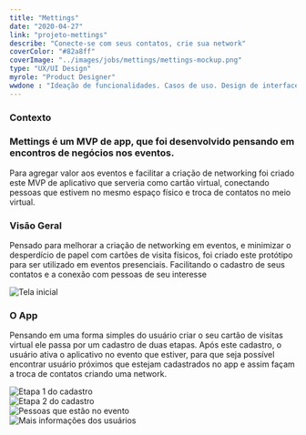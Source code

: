 ```yaml
---
title: "Mettings"
date: "2020-04-27"
link: "projeto-mettings"
describe: "Conecte-se com seus contatos, crie sua network"
coverColor: "#82a8ff"
coverImage: "../images/jobs/mettings/mettings-mockup.png"
type: "UX/UI Design"
myrole: "Product Designer"
wwdone : "Ideação de funcionalidades. Casos de uso. Design de interface"
---
```

<div class="row mb-160">
    <div class="col-sm-6 col-md-6 col-lg-6 col-xl-6 mb-30">
        <h3 class="title-section">
            Contexto
            <i class="line mt-65 mb-30"></i>
        </h3>
    </div>
    <div class="col-sm-6 col-md-6 col-lg-6 col-xl-6 mb-30">
        <h3 class="title-second mb-30">
            Mettings é um MVP de app, que foi desenvolvido pensando em encontros de 
            negócios nos eventos.
        </h3>
        <p>Para agregar valor aos eventos e facilitar a criação de networking foi criado este
           MVP de aplicativo que serveria como cartão virtual, conectando pessoas que estivem
           no mesmo espaço físico e troca de contatos no meio virtual.
        </p>
    </div>
</div>
<div class="row mb-160">
    <div class="col-sm-8 col-md-8 col-lg-8 col-xl-8 mb-30">
        <h3 class="title-section">
            Visão Geral
            <i class="line mt-65 mb-30"></i>
        </h3>
        <p>Pensado para melhorar a criação de networking em eventos, e minimizar o desperdício de
        papel com cartões de visita físicos, foi criado este protótipo para ser utilizado em eventos
        presenciais. Facilitando o cadastro de seus contatos e a conexão com pessoas de seu interesse
        </p>
    </div>
    <div class="col-sm-4 col-md-4 col-lg-4 col-xl-4 mb-30">
        <img src="../images/jobs/mettings/mettings-mockup.png" alt="Tela inicial" />
    </div>
</div>
<div class="row mb-160">
    <div class="col-sm-12 col-md-12 col-lg-12 col-xl-12 mb-30">
        <h3 class="title-section">
            O App
            <i class="line mt-65 mb-30"></i>
        </h3>
        <p class="col-sm-8 col-md-8 col-lg-8 col-xl-8">
        Pensando em uma forma simples do usuário criar o seu cartão de visitas virtual
        ele passa por um cadastro de duas etapas. Após este cadastro, o usuário ativa o aplicativo
        no evento que estiver, para que seja possível encontrar usuário próximos que estejam cadastrados
        no app e assim façam a troca de contatos criando uma network.
        </p>
    </div>
    <div class="col-sm-3">
        <img src="../images/jobs/mettings/mettings-mockup-04.png" alt="Etapa 1 do cadastro" />
    </div>
    <div class="col-sm-3">
        <img src="../images/jobs/mettings/mettings-mockup-05.png" alt="Etapa 2 do cadastro" />
    </div>
    <div class="col-sm-3">
        <img src="../images/jobs/mettings/mettings-mockup-06.png" alt="Pessoas que estão no evento" />
    </div>
    <div class="col-sm-3">
        <img src="../images/jobs/mettings/mettings-mockup-07.png" alt="Mais informações dos usuários" />
    </div>
</div>